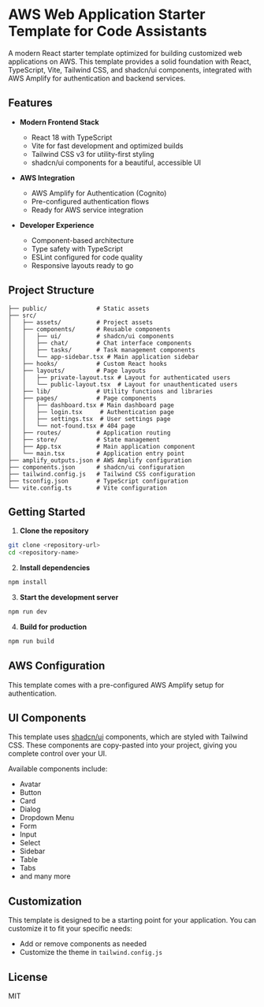 # AWS Web Application Starter Template for Code Assistants

A modern React starter template optimized for building customized web applications on AWS. This template provides a solid foundation with React, TypeScript, Vite, Tailwind CSS, and shadcn/ui components, integrated with AWS Amplify for authentication and backend services.

## Features

- **Modern Frontend Stack**
  - React 18 with TypeScript
  - Vite for fast development and optimized builds
  - Tailwind CSS v3 for utility-first styling
  - shadcn/ui components for a beautiful, accessible UI

- **AWS Integration**
  - AWS Amplify for Authentication (Cognito)
  - Pre-configured authentication flows
  - Ready for AWS service integration

- **Developer Experience**
  - Component-based architecture
  - Type safety with TypeScript
  - ESLint configured for code quality
  - Responsive layouts ready to go

## Project Structure

```
├── public/              # Static assets
├── src/
│   ├── assets/          # Project assets
│   ├── components/      # Reusable components
│   │   ├── ui/          # shadcn/ui components
│   │   ├── chat/        # Chat interface components
│   │   ├── tasks/       # Task management components
│   │   └── app-sidebar.tsx # Main application sidebar
│   ├── hooks/           # Custom React hooks
│   ├── layouts/         # Page layouts
│   │   ├── private-layout.tsx # Layout for authenticated users
│   │   └── public-layout.tsx  # Layout for unauthenticated users
│   ├── lib/             # Utility functions and libraries
│   ├── pages/           # Page components
│   │   ├── dashboard.tsx # Main dashboard page
│   │   ├── login.tsx     # Authentication page
│   │   ├── settings.tsx  # User settings page
│   │   └── not-found.tsx # 404 page
│   ├── routes/          # Application routing
│   ├── store/           # State management
│   ├── App.tsx          # Main application component
│   └── main.tsx         # Application entry point
├── amplify_outputs.json # AWS Amplify configuration
├── components.json      # shadcn/ui configuration
├── tailwind.config.js   # Tailwind CSS configuration
├── tsconfig.json        # TypeScript configuration
└── vite.config.ts       # Vite configuration
```

## Getting Started

1. **Clone the repository**

```bash
git clone <repository-url>
cd <repository-name>
```

2. **Install dependencies**

```bash
npm install
```

3. **Start the development server**

```bash
npm run dev
```

4. **Build for production**

```bash
npm run build
```

## AWS Configuration

This template comes with a pre-configured AWS Amplify setup for authentication. 

## UI Components

This template uses [shadcn/ui](https://ui.shadcn.com/) components, which are styled with Tailwind CSS. These components are copy-pasted into your project, giving you complete control over your UI.

Available components include:
- Avatar
- Button
- Card
- Dialog
- Dropdown Menu
- Form
- Input
- Select
- Sidebar
- Table
- Tabs
- and many more

## Customization

This template is designed to be a starting point for your application. You can customize it to fit your specific needs:

- Add or remove components as needed
- Customize the theme in `tailwind.config.js`

## License

MIT
